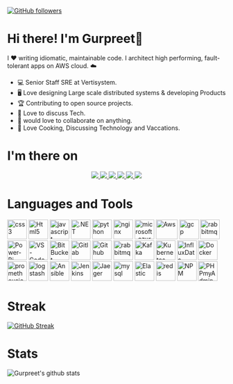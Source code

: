
[![GitHub followers](https://img.shields.io/github/followers/supersaiyane?label=Follow&style=social)](https://github.com/supersaiyane/?tab=follow) 

# Hi there! I'm Gurpreet👋 

I ❤️ writing idiomatic, maintainable code. I architect high performing, fault-tolerant apps on AWS cloud. ☁️

- 💻 Senior Staff SRE at Vertisystem.
- 🖥️ Love designing Large scale distributed systems & developing Products
- 🏆 Contributing to open source projects.
- 📧 Love to discuss Tech.  
- 💬 would love to collaborate on anything.
- 🌟 Love Cooking, Discussing Technology and Vaccations. 

<!--# Download Resume
<a href="https://github.com/supersaiyane/Resume/raw/main/Gurpreet%20Singh.pdf">Download</a> -->


# I'm there on
<p align="center">
  <a href= "https://github.com/supersaiyane/">
    <img src="https://img.icons8.com/material-outlined/30/689d6a/source-code.png"/>
  </a>
  <a href= "https://instagram.com/lyfzcool89/">
    <img src="https://img.icons8.com/wired/32/000000/instagram-new.png"/>
  </a>
  <a href= "https://supersaiyane.in/">
    <img src="https://img.icons8.com/material-outlined/30/689d6a/geography.png"/>
  </a>
  <a href= "https://medium.com/@gurpreet.singh_89">
    <img src="https://img.icons8.com/material/48/medium--v1.png"/>
  </a>
  <a href= "https://www.linkedin.com/in/gurpreetsinghpal/">
    <img src="https://img.icons8.com/material-outlined/30/689d6a/linkedin.png"/>
  </a>
  <a href= "mailto:gurpreet.singh_89@outlook.com">
    <img src="https://img.icons8.com/wired/32/000000/apple-mail.png"/>
  </a>	
</p>

# Languages and Tools  
<p align="left">
<img src="Resources/svgicons/css3-original-wordmark.svg" alt="css3" width="45" height="45" />
<img src="Resources/svgicons//w3_html5-icon.svg" alt="Html5" width="45" height="45" />
<img src="Resources/svgicons/javascript-original.svg" alt="javascript" width="45" height="45" />
<img src="Resources/svgicons/dotnet-icon.svg" alt=".NET" width="45" height="45" />
<img src="Resources/svgicons/python-icon.svg" alt="python" width="45" height="45" />
<img src="Resources/svgicons/nginx-icon.svg" alt="nginx" width="45" height="45" />
<img src="Resources/svgicons/microsoft_azure-icon.svg" alt="microsoft_azure" width="45" height="45" />
<img src="Resources/svgicons/amazon_aws-icon.svg" alt="Aws" width="50" height="45" />
<img src="Resources/svgicons/google_cloud-icon.svg" alt="gcp" width="45" height="45" />
<img src="Resources/svgicons/rabbitmq-icon.svg" alt="rabbitmq" width="45" height="45" />
<img src="Resources/svgicons/microsoft_powerbi-icon.svg" alt="Power-Bi" width="45" height="45" />
<img src="Resources/svgicons/visualstudio_code-icon.svg" alt="VS-Code" width="45" height="45" />
<img src="Resources/svgicons/bitbucket-icon.svg" alt="BitBucket" width="45" height="45" />
<img src="Resources/svgicons/gitlab-icon.svg" alt="Gitlab" width="45" height="45" />
<img src="Resources/svgicons/github-icon.svg" alt="Github" width="45" height="45" />
<img src="Resources/svgicons/rabbitmq-icon.svg" alt="rabbitmq" width="45" height="45" />
<img src="Resources/svgicons/apache_kafka-icon.svg" alt="Kafka" width="45" height="45" />
<img src="Resources/svgicons/kubernetes-icon.svg" alt="Kubernetes" width="45" height="45" />
<img src="Resources/svgicons/influxdata-icon.svg" alt="InfluxData" width="45" height="45" />
<img src="Resources/svgicons/docker-icon.svg" alt="Docker" width="45" height="45" />
<img src="Resources/svgicons/prometheusio-icon.svg" alt="prometheusio" width="45" height="45" />
<img src="Resources/svgicons/elasticco_logstash-icon.svg" alt="logstash" width="45" height="45" />
<img src="Resources/svgicons/ansible-icon.svg" alt="Ansible" width="45" height="45" />
<img src="Resources/svgicons/jenkins-icon.svg" alt="Jenkins" width="45" height="45" />
<img src="Resources/svgicons/jaegertracingio-icon.svg" alt="Jaeger" width="45" height="45" />
<img src="Resources/svgicons/mysql-icon.svg" alt="mysql" width="45" height="45" />
<img src="Resources/svgicons/elastic-icon.svg" alt="Elastic" width="45" height="45" />
<img src="Resources/svgicons/redis-original-wordmark.svg" alt="redis" width="45" height="45" />
<img src="Resources/svgicons/npmjs-ar21.svg" alt="NPM" width="45" height="45" />
<img src="Resources/svgicons/phpmyadmin-icon.svg" alt="PHPmyAdmin" width="45" height="45" />
</p>

# Streak
[![GitHub Streak](https://streak-stats.demolab.com?user=supersaiyane&theme=transparent)](https://git.io/streak-stats)

# Stats
![Gurpreet's github stats](https://github-readme-stats.vercel.app/api?username=supersaiyane&show_icons=true&theme=tokyonight&layout=compact&count_private=true&include_all_commits=true)
